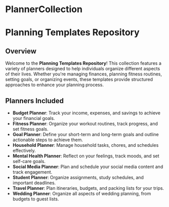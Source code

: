 # PlannerCollection

# Planning Templates Repository

## Overview

Welcome to the **Planning Templates Repository**! This collection features a variety of planners designed to help individuals organize different aspects of their lives. Whether you're managing finances, planning fitness routines, setting goals, or organizing events, these templates provide structured approaches to enhance your planning process.

## Planners Included

- **Budget Planner**: Track your income, expenses, and savings to achieve your financial goals.
- **Fitness Planner**: Organize your workout routines, track progress, and set fitness goals.
- **Goal Planner**: Define your short-term and long-term goals and outline actionable steps to achieve them.
- **Household Planner**: Manage household tasks, chores, and schedules effectively.
- **Mental Health Planner**: Reflect on your feelings, track moods, and set self-care goals.
- **Social Media Planner**: Plan and schedule your social media content and track engagement.
- **Student Planner**: Organize assignments, study schedules, and important deadlines.
- **Travel Planner**: Plan itineraries, budgets, and packing lists for your trips.
- **Wedding Planner**: Organize all aspects of wedding planning, from budgets to guest lists.
